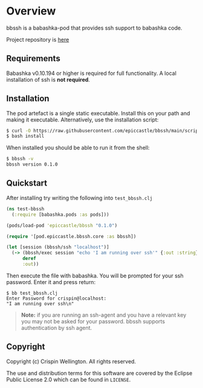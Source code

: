 # Overview

bbssh is a babashka-pod that provides ssh support to babashka code.

Project repository is [here](https://github.com/epiccastle/bbssh)

## Requirements

Babashka v0.10.194 or higher is required for full functionality.
A local installation of ssh is **not required**.

## Installation

The pod artefact is a single static executable. Install this on your
path and making it executable. Alternatively, use the installation script:

```bash
$ curl -O https://raw.githubusercontent.com/epiccastle/bbssh/main/scripts/install
$ bash install
```

When installed you should be able to run it from the shell:

```bash
$ bbssh -v
bbssh version 0.1.0
```

## Quickstart

After installing try writing the following into `test_bbssh.clj`

```clojure
(ns test-bbssh
  (:require [babashka.pods :as pods]))

(pods/load-pod 'epiccastle/bbssh "0.1.0")

(require '[pod.epiccastle.bbssh.core :as bbssh])

(let [session (bbssh/ssh "localhost")]
  (-> (bbssh/exec session "echo 'I am running over ssh'" {:out :string})
      deref
      :out))
```

Then execute the file with babashka. You will be prompted for your ssh password. Enter it and press return:

```bash-shell
$ bb test_bbssh.clj
Enter Password for crispin@localhost:
"I am running over ssh\n"
```

> **Note:** if you are running an ssh-agent and you have a relevant key you may not be asked for your password. bbssh supports authentication by ssh agent.

## Copyright

Copyright (c) Crispin Wellington. All rights reserved.

The use and distribution terms for this software are covered by the
Eclipse Public License 2.0 which can be found in `LICENSE`.
